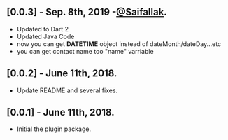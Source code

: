 ## [0.0.3] - Sep. 8th, 2019 -[@Saifallak](https://github.com/Saifallak).
- Updated to Dart 2
- Updated Java Code
- now you can get **DATETIME** object instead of dateMonth/dateDay...etc
- you can get contact name too "name" varriable

## [0.0.2] - June 11th, 2018.
- Update README and several fixes.

## [0.0.1] - June 11th, 2018.
- Initial the plugin package.
